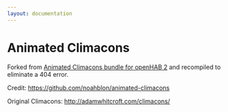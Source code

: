 ```yaml
---
layout: documentation
---
```




# Animated Climacons

Forked from [Animated Climacons bundle for openHAB 2](https://github.com/ghys/org.openhab.ui.iconset.climacons)  and recompiled to eliminate a 404 error.

Credit: https://github.com/noahblon/animated-climacons

Original Climacons: http://adamwhitcroft.com/climacons/